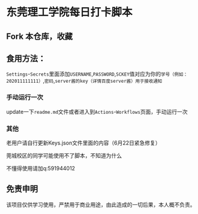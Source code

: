 # 东莞理工学院每日打卡脚本

## Fork 本仓库，收藏


## 食用方法：


`Settings`-`Secrets`里面添加`USERNAME`,`PASSWORD`,`SCKEY`值对应为你的`学号（例如：202011111111）`,`密码`,`server酱的key（详情百度server酱）用于接收通知`

### 手动运行一次
update一下`readme.md`文件或者进入到`Actions`-`Workflows`页面，手动运行一次  

### 其他
老用户请自行更新Keys.json文件里面的内容（6月22日紧急修复）

莞城校区的同学可能使用不了脚本，不知道为什么

不懂得使用请加q:591944012

## 免责申明
    
该项目仅供学习使用，严禁用于商业用途，由此造成的一切后果，本人概不负责。
